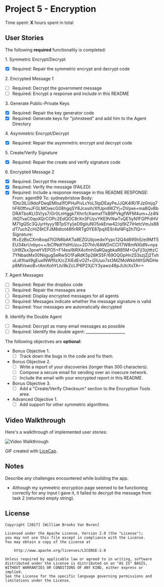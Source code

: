 # Project 5 - Encryption

Time spent: **X** hours spent in total

## User Stories

The following **required** functionality is completed:

1\. Symmetric Encrypt/Decrypt
  * [x]  Required: Repair the symmetric encrypt and decrypt code

2\. Encrypted Message 1
  * [ ]  Required: Decrypt the government message
  * [ ]  Required: Encrypt a response and include in this README

3\. Generate Public-Private Keys
  * [x]  Required: Repair the key generator code
  * [x]  Required: Generate keys for "johnsteed" and add him to the Agent Directory

4\. Asymmetric Encrypt/Decrypt
  * [x]  Required: Repair the asymmetric encrypt and decrypt code

5\. Create/Verify Signature
  * [x]  Required: Repair the create and verify signature code

6\. Encrypted Message 2
  * [x]  Required: Decrypt the message
  * [x]  Required: Verify the message (FAILED)
  * [x]  Required: Include a response message in this README
  RESPONSE:
  From: agent99
  To: sydneybristow
  Body:
  1Dto3ILU9doFDeqEMIsa1fOPHuPivLcYoL5tpDEayPeJJQK4IR/1FJz0mjq7hF60ffxvJFGLMOxecG08hgqSY8Jcssih/XfUprdWZYj+DVpxe+ma8QvBbDRATboKLI3V/ys7/Gr0LnHggk7Xhn1cXwmxfTkB9PVkgfWFM4um+Jz4N/ltQTvaC0qoXQrCOPc2EdQOC8rXn3FUzxYKE9VNwTvQE1iyN1FGPFdHVM71gQSc3QJyrHyyy1BTpSYy/jeD9giIuNO5xkEnw42/qI9iZ7iHetcVmJs88dT7uchZcHiZ6tCFJM8dtot48fIrRRTg0YE87pqXE9/4sf4Fq2h7lQ==
  Signature:
  lft+EzBsCXm8oqd7tGlN6bAKTa8EZGUbjoedxiYypc12Q4d895hS/ei9MT5EU34krUvbyo++/bCfNdtYslHUzu+2D7hh/6AWDnCCI17W8mNXIdN+nyaUH9Zkx3pneYVEPO5+F14esl9iRX4ofmh0aRQagbkaR85M+GyFjl3zjtttzC7YNbasMx00NiigugSeRwSO1FaRdK5p28KS5F/69OQGpHn2S3szjZj2TxhuLdt1tiaiI9gEuxlNWfIIzX/cZXiEdEvOZf+i2IUuo7xt3MZMoWkbIWtSiNDHep8MVswoB+tAmXohYLh/8kZcLIP6P2XjCY3yawz48pJUIcXsTA==

7\. Agent Messages
  * [ ]  Required: Repair the dropbox code
  * [ ]  Required: Repair the messages area
  * [ ]  Required: Display encrypted messages for all agents
  * [ ]  Required: Messages indicate whether the message signature is valid
  * [ ]  Required: Your messages are automatically decrypted

8\. Identify the Double Agent
  * [ ]  Required: Decrypt as many email messages as possible
  * [ ]  Required: Identify the double agent: ____________________

The following objectives are **optional**:

* Bonus Objective 1\.
  * [ ]  Track down the bugs in the code and fix them.

* Bonus Objective 2\.
  * [ ]  Write a report of your discoveries (longer than 300 characters).
  * [ ]  Compose a secure email for sending over an insecure network.
  * [ ]  Include the email with your encrypted report in this README.

* Bonus Objective 3\.
  * [ ]  Add a "Create/Verify Checksum" section to the Encryption Tools area.

* Advanced Objective 1\.
  * [ ]  Add support for other symmetric algorithms.

## Video Walkthrough

Here's a walkthrough of implemented user stories:

<img src='http://i.imgur.com/link/to/your/gif/file.gif' title='Video Walkthrough' width='' alt='Video Walkthrough' />

GIF created with [LiceCap](http://www.cockos.com/licecap/).

## Notes

Describe any challenges encountered while building the app.

- Although my symmetric encryption page seemed to be functioning correctly for any
  input I gave it, it failed to decrypt the message from task 2 (returned empty string).

## License

    Copyright [2017] [William Brooks Van Buren]

    Licensed under the Apache License, Version 2.0 (the "License");
    you may not use this file except in compliance with the License.
    You may obtain a copy of the License at

        http://www.apache.org/licenses/LICENSE-2.0

    Unless required by applicable law or agreed to in writing, software
    distributed under the License is distributed on an "AS IS" BASIS,
    WITHOUT WARRANTIES OR CONDITIONS OF ANY KIND, either express or implied.
    See the License for the specific language governing permissions and
    limitations under the License.
